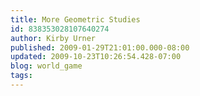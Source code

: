 ```yaml
---
title: More Geometric Studies
id: 838353028107640274
author: Kirby Urner
published: 2009-01-29T21:01:00.000-08:00
updated: 2009-10-23T10:26:54.428-07:00
blog: world_game
tags: 
---
```


